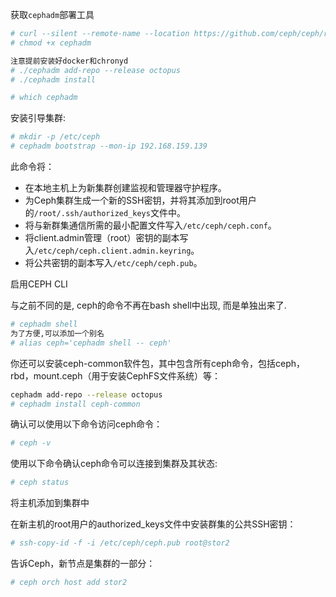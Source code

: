 获取`cephadm`部署工具

```bash
# curl --silent --remote-name --location https://github.com/ceph/ceph/raw/octopus/src/cephadm/cephadm
# chmod +x cephadm
```

```bash
注意提前安装好docker和chronyd
# ./cephadm add-repo --release octopus
# ./cephadm install

# which cephadm
```


安装引导集群:

```bash
# mkdir -p /etc/ceph
# cephadm bootstrap --mon-ip 192.168.159.139
```

此命令将：

- 在本地主机上为新集群创建监视和管理器守护程序。
-  为Ceph集群生成一个新的SSH密钥，并将其添加到root用户的`/root/.ssh/authorized_keys`文件中。
- 将与新群集通信所需的最小配置文件写入`/etc/ceph/ceph.conf`。
- 将client.admin管理（root）密钥的副本写入`/etc/ceph/ceph.client.admin.keyring`。
-  将公共密钥的副本写入`/etc/ceph/ceph.pub`。

  启用CEPH CLI

与之前不同的是, ceph的命令不再在bash shell中出现, 而是单独出来了.

```bash
# cephadm shell
为了方便,可以添加一个别名
# alias ceph='cephadm shell -- ceph'
```

你还可以安装ceph-common软件包，其中包含所有ceph命令，包括ceph，rbd，mount.ceph（用于安装CephFS文件系统）等：

```bash
cephadm add-repo --release octopus
# cephadm install ceph-common

```

确认可以使用以下命令访问ceph命令：

```bash
# ceph -v
```

使用以下命令确认ceph命令可以连接到集群及其状态:

```bash
# ceph status

```



将主机添加到集群中

在新主机的root用户的authorized_keys文件中安装群集的公共SSH密钥：

```bash
# ssh-copy-id -f -i /etc/ceph/ceph.pub root@stor2
```

告诉Ceph，新节点是集群的一部分：

```bash
# ceph orch host add stor2
```

